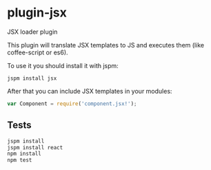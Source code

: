 plugin-jsx
===========

JSX loader plugin

This plugin will translate JSX templates to JS and executes them (like coffee-script or es6).

To use it you should install it with jspm:

```
jspm install jsx
```

After that you can include JSX templates in your modules:

```js
var Component = require('component.jsx!');
```

## Tests

```bash
jspm install
jspm install react
npm install
npm test
```
